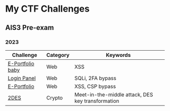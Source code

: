 # My CTF Challenges
## AIS3 Pre-exam
### 2023

| Challenge                                                   | Category | Keywords                                          |
| ----------------------------------------------------------- | -------- | ------------------------------------------------- |
| [E-Portfolio baby](ais3-pre-exam/2023/web/e-portfolio-baby) | Web      | XSS                                               |
| [Login Panel](ais3-pre-exam/2023/web/login-panel)           | Web      | SQLi, 2FA bypass                                  |
| [E-Portfolio](ais3-pre-exam/2023/web/e-portfolio)           | Web      | XSS, CSP bypass                                   |
| [2DES](ais3-pre-exam/2023/crypto/2des)                      | Crypto   | Meet-in-the-middle attack, DES key transformation |

